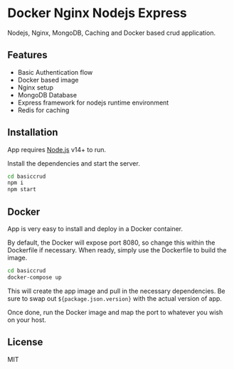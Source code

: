 # Docker Nginx Nodejs Express

Nodejs, Nginx, MongoDB, Caching and Docker based crud application.

## Features

- Basic Authentication flow
- Docker based image
- Nginx setup
- MongoDB Database
- Express framework for nodejs runtime environment
- Redis for caching

## Installation

App requires [Node.js](https://nodejs.org/) v14+ to run.

Install the dependencies and start the server.

```sh
cd basiccrud
npm i
npm start
```

## Docker

App is very easy to install and deploy in a Docker container.

By default, the Docker will expose port 8080, so change this within the
Dockerfile if necessary. When ready, simply use the Dockerfile to
build the image.

```sh
cd basiccrud
docker-compose up
```

This will create the app image and pull in the necessary dependencies.
Be sure to swap out `${package.json.version}` with the actual
version of app.

Once done, run the Docker image and map the port to whatever you wish on
your host.

## License

MIT
